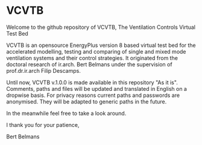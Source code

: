 # VCVTB
Welcome to the github repository of VCVTB, The Ventilation Controls Virtual Test Bed

VCVTB is an opensource EnergyPlus version 8 based virtual test bed for the accelerated modelling, testing and comparing of single and mixed mode ventilation systems and their control strategies. It originated from the doctoral research of ir.arch. Bert Belmans under the supervision of prof.dr.ir.arch Filip Descamps.

Until now, VCVTB v.1.0.0 is made available in this repository "As it is". 
Comments, paths and files will be updated and translated in English on a dropwise basis.
For privacy reasons current paths and passwords are anonymised. They will be adapted to generic paths in the future.

In the meanwhile feel free to take a look around. 

I thank you for your patience,

Bert Belmans
